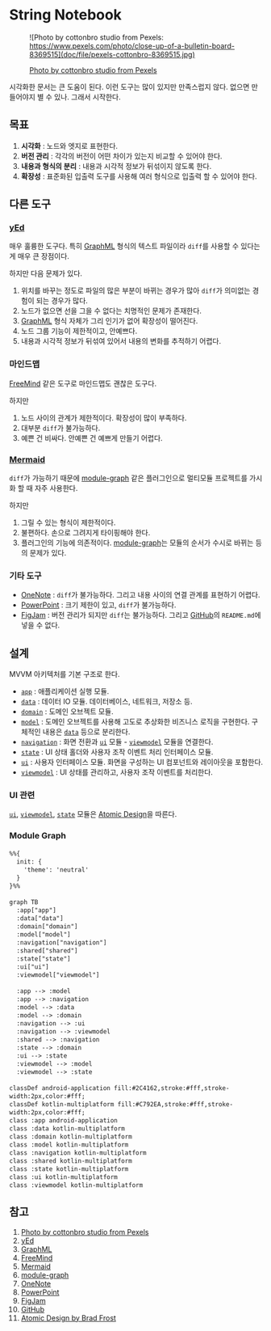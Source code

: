# String Notebook

<figure>

![Photo by cottonbro studio from Pexels: https://www.pexels.com/photo/close-up-of-a-bulletin-board-8369515](doc/file/pexels-cottonbro-8369515.jpg)

<figcaption><a href="https://www.pexels.com/photo/close-up-of-a-bulletin-board-8369515">Photo by cottonbro studio from Pexels</a></figcaption>
</figure>

시각화한 문서는 큰 도움이 된다. 이런 도구는 많이 있지만 만족스럽지 않다. 없으면 만들어야지 별 수 있나. 그래서 시작한다.

## 목표

1. **시각화** : 노드와 엣지로 표현한다.
2. **버전 관리** : 각각의 버전이 어떤 차이가 있는지 비교할 수 있어야 한다.
3. **내용과 형식의 분리** : 내용과 시각적 정보가 뒤섞이지 않도록 한다.
4. **확장성** : 표준화된 입출력 도구를 사용해 여러 형식으로 입출력 할 수 있어야 한다.

## 다른 도구

### [yEd][2]

매우 훌륭한 도구다. 특히 [GraphML][3] 형식의 텍스트 파일이라 `diff`를 사용할 수 있다는 게 매우 큰 장점이다.

하지만 다음 문제가 있다.

1. 위치를 바꾸는 정도로 파일의 많은 부분이 바뀌는 경우가 많아 `diff`가 의미없는 경험이 되는 경우가 많다.
2. 노드가 없으면 선을 그을 수 없다는 치명적인 문제가 존재한다.
3. [GraphML][3] 형식 자체가 그리 인기가 없어 확장성이 떨어진다.
4. 노드 그룹 기능이 제한적이고, 안예쁘다.
5. 내용과 시각적 정보가 뒤섞여 있어서 내용의 변화를 추적하기 어렵다.

### 마인드맵

[FreeMind][4] 같은 도구로 마인드맵도 괜찮은 도구다.

하지만

1. 노드 사이의 관계가 제한적이다. 확장성이 많이 부족하다.
2. 대부분 `diff`가 불가능하다.
3. 예쁜 건 비싸다. 안예쁜 건 예쁘게 만들기 어렵다.

### [Mermaid][5]

`diff`가 가능하기 때문에 [module-graph][6] 같은 플러그인으로 멀티모듈 프로젝트를 가시화 할 때 자주 사용한다.

하지만

1. 그릴 수 있는 형식이 제한적이다.
2. 불편하다. 손으로 그려지게 타이핑해야 한다.
3. 플러그인의 기능에 의존적이다. [module-graph][6]는 모듈의 순서가 수시로 바뀌는 등의 문제가 있다.

### 기타 도구

- [OneNote][7] : `diff`가 불가능하다. 그리고 내용 사이의 연결 관계를 표현하기 어렵다.
- [PowerPoint][8] : 크기 제한이 있고, `diff`가 불가능하다.
- [FigJam][9] : 버전 관리가 되지만 `diff`는 불가능하다. 그리고 [GitHub][10]의 `README.md`에 넣을 수 없다.

## 설계

MVVM 아키텍처를 기본 구조로 한다.

- [`app`](app) : 애플리케이션 실행 모듈.
- [`data`](data) : 데이터 IO 모듈. 데이터베이스, 네트워크, 저장소 등.
- [`domain`](domain) : 도메인 오브젝트 모듈.
- [`model`](model) : 도메인 오브젝트를 사용해 고도로 추상화한 비즈니스 로직을 구현한다. 구체적인 내용은 [`data`](data) 등으로 분리한다.
- [`navigation`](navigation) : 화면 전환과 [`ui`](ui) 모듈 - [`viewmodel`](viewmodel) 모듈을 연결한다.
- [`state`](state) : UI 상태 홀더와 사용자 조작 이벤트 처리 인터페이스 모듈.
- [`ui`](ui) : 사용자 인터페이스 모듈. 화면을 구성하는 UI 컴포넌트와 레이아웃을 포함한다.
- [`viewmodel`](viewmodel) : UI 상태를 관리하고, 사용자 조작 이벤트를 처리한다.

### UI 관련

[`ui`](ui), [`viewmodel`](viewmodel), [`state`](state) 모듈은 [Atomic Design][11]을 따른다.

### Module Graph

```mermaid
%%{
  init: {
    'theme': 'neutral'
  }
}%%

graph TB
  :app["app"]
  :data["data"]
  :domain["domain"]
  :model["model"]
  :navigation["navigation"]
  :shared["shared"]
  :state["state"]
  :ui["ui"]
  :viewmodel["viewmodel"]

  :app --> :model
  :app --> :navigation
  :model --> :data
  :model --> :domain
  :navigation --> :ui
  :navigation --> :viewmodel
  :shared --> :navigation
  :state --> :domain
  :ui --> :state
  :viewmodel --> :model
  :viewmodel --> :state

classDef android-application fill:#2C4162,stroke:#fff,stroke-width:2px,color:#fff;
classDef kotlin-multiplatform fill:#C792EA,stroke:#fff,stroke-width:2px,color:#fff;
class :app android-application
class :data kotlin-multiplatform
class :domain kotlin-multiplatform
class :model kotlin-multiplatform
class :navigation kotlin-multiplatform
class :shared kotlin-multiplatform
class :state kotlin-multiplatform
class :ui kotlin-multiplatform
class :viewmodel kotlin-multiplatform
```

## 참고

1. [Photo by cottonbro studio from Pexels][1]
2. [yEd][2]
3. [GraphML][3]
4. [FreeMind][4]
5. [Mermaid][5]
6. [module-graph][6]
7. [OneNote][7]
8. [PowerPoint][8]
9. [FigJam][9]
10. [GitHub][10]
11. [Atomic Design by Brad Frost][11]

[1]: https://www.pexels.com/photo/close-up-of-a-bulletin-board-8369515
[2]: https://www.yworks.com/products/yed
[3]: http://graphml.graphdrawing.org
[4]: https://freemind.sourceforge.io/wiki/index.php/Main_Page
[5]: https://mermaid.js.org
[6]: https://github.com/iurysza/module-graph
[7]: https://www.onenote.com
[8]: http://office.microsoft.com/PowerPoint
[9]: https://www.figma.com/figjam
[10]: https://github.com
[11]: https://atomicdesign.bradfrost.com
